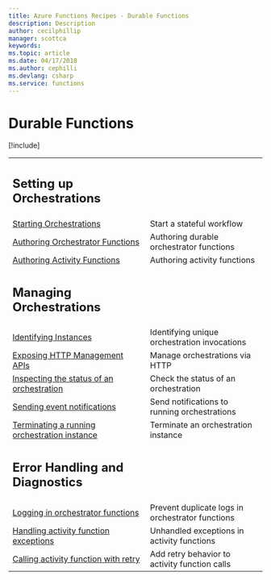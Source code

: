 ```yaml
---
title: Azure Functions Recipes - Durable Functions
description: Description
author: cecilphillip
manager: scottca
keywords:
ms.topic: article
ms.date: 04/17/2018
ms.author: cephilli
ms.devlang: csharp
ms.service: functions
---
```


# Durable Functions

[!include[](../includes/header.md)]

| | |
|---|---|
|<h2>Setting up Orchestrations</h2> | |
[Starting Orchestrations](durable-setup.md#starting-orchestrations) | Start a stateful workflow
[Authoring Orchestrator Functions](durable-setup.md#authoring-orchestrator-functions) | Authoring durable orchestrator functions
[Authoring Activity Functions](durable-setup.md#authoring-activity-functions) | Authoring activity functions
|<h2>Managing Orchestrations</h2> | |
[Identifying Instances](durable-manage-orchestrations.md#identifying-instances) | Identifying unique orchestration invocations
[Exposing HTTP Management APIs](durable-manage-orchestrations.md#exposing-http-management-apis) | Manage orchestrations via HTTP
[Inspecting the status of an orchestration](durable-manage-orchestrations.md#inspecting-the-status-of-an-orchestration) | Check the status of an orchestration
[Sending event notifications](durable-manage-orchestrations.md#sending-event-notifications) | Send notifications to running orchestrations
[Terminating a running orchestration instance](durable-manage-orchestrations.md#terminating-a-running-orchestration-instance) | Terminate an orchestration instance
|<h2>Error Handling and Diagnostics</h2> | |
[Logging in orchestrator functions](durable-diagnostics.md#logging-in-orchestrator-functions) | Prevent duplicate logs in orchestrator functions
[Handling activity function exceptions](durable-diagnostics.md#handling-activity-function-exceptions) | Unhandled exceptions in activity functions
[Calling activity function with retry](durable-diagnostics.md#Calling-activity-function-with-retry) | Add retry behavior to activity function calls
